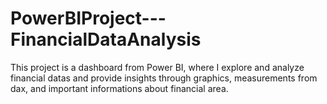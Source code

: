 # PowerBIProject---FinancialDataAnalysis
This project is a dashboard from Power BI, where I explore and analyze financial datas and provide insights through graphics, measurements from dax, and important informations about financial area.
